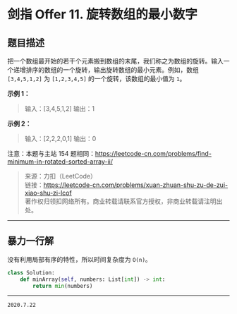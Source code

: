 # 剑指 Offer 11. 旋转数组的最小数字

## 题目描述

把一个数组最开始的若干个元素搬到数组的末尾，我们称之为数组的旋转。输入一个递增排序的数组的一个旋转，输出旋转数组的最小元素。例如，数组 `[3,4,5,1,2]` 为 `[1,2,3,4,5]` 的一个旋转，该数组的最小值为 `1`。

**示例 1：**

> 输入：[3,4,5,1,2]
> 输出：1

**示例 2：**

> 输入：[2,2,2,0,1]
> 输出：0

注意：本题与主站 154 题相同：<https://leetcode-cn.com/problems/find-minimum-in-rotated-sorted-array-ii/>

> 来源：力扣（LeetCode）  
> 链接：<https://leetcode-cn.com/problems/xuan-zhuan-shu-zu-de-zui-xiao-shu-zi-lcof>  
> 著作权归领扣网络所有。商业转载请联系官方授权，非商业转载请注明出处。

---

## 暴力一行解

没有利用局部有序的特性，所以时间复杂度为 `O(n)`。

```python
class Solution:
    def minArray(self, numbers: List[int]) -> int:
        return min(numbers)
```

---

`2020.7.22`
